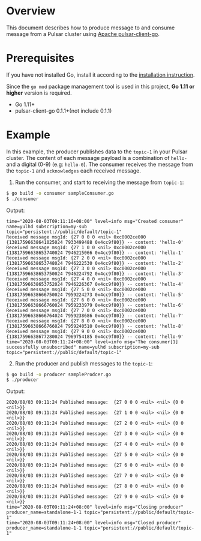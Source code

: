 # Overview

This document describes how to produce message to and consume message from a Pulsar cluster using [Apache pulsar-client-go](https://github.com/apache/pulsar-client-go).

# Prerequisites

If you have not installed Go, install it according to the [installation instruction](http://golang.org/doc/install).

Since the `go mod` package management tool is used in this project, **Go 1.11 or higher** version is required.

- Go 1.11+
- pulsar-client-go 0.1.1+(not include 0.1.1)

# Example

In this example, the producer publishes data to the `topic-1` in your Pulsar cluster.
The content of each message payload is a combination of `hello-` and a digital (0-9) (e.g: `hello-0`).
The consumer receives the message from the `topic-1` and `acknowledges` each received message.

1. Run the consumer, and start to receiving the message from `topic-1`:

```bash
$ go build -o consumer sampleConsumer.go
$ ./consumer
```

Output:

```text
time="2020-08-03T09:11:16+08:00" level=info msg="Created consumer" name=yulhd subscription=my-sub topic="persistent://public/default/topic-1"
Received message msgId: {27 0 0 0 <nil> 0xc0002ce000 {13817596638641025024 7933499488 0x4cc9f80}} -- content: 'hello-0'
Received message msgId: {27 1 0 0 <nil> 0xc0002ce000 {13817596638653740024 7946215066 0x4cc9f80}} -- content: 'hello-1'
Received message msgId: {27 2 0 0 <nil> 0xc0002ce000 {13817596638653748024 7946222530 0x4cc9f80}} -- content: 'hello-2'
Received message msgId: {27 3 0 0 <nil> 0xc0002ce000 {13817596638653750024 7946224792 0x4cc9f80}} -- content: 'hello-3'
Received message msgId: {27 4 0 0 <nil> 0xc0002ce000 {13817596638653752024 7946226367 0x4cc9f80}} -- content: 'hello-4'
Received message msgId: {27 5 0 0 <nil> 0xc0002ce000 {13817596638666750024 7959224273 0x4cc9f80}} -- content: 'hello-5'
Received message msgId: {27 6 0 0 <nil> 0xc0002ce000 {13817596638666760024 7959233979 0x4cc9f80}} -- content: 'hello-6'
Received message msgId: {27 7 0 0 <nil> 0xc0002ce000 {13817596638666764024 7959238686 0x4cc9f80}} -- content: 'hello-7'
Received message msgId: {27 8 0 0 <nil> 0xc0002ce000 {13817596638666766024 7959240510 0x4cc9f80}} -- content: 'hello-8'
Received message msgId: {27 9 0 0 <nil> 0xc0002ce000 {13817596638677280024 7969754185 0x4cc9f80}} -- content: 'hello-9'
time="2020-08-03T09:11:24+08:00" level=info msg="The consumer[1] successfully unsubscribed" name=yulhd subscription=my-sub topic="persistent://public/default/topic-1"
```

2. Run the producer and publish messages to the `topic-1`:

```bash
$ go build -o producer sampleProdcer.go
$ ./producer
```

Output:

```text
2020/08/03 09:11:24 Published message:  {27 0 0 0 <nil> <nil> {0 0 <nil>}}
2020/08/03 09:11:24 Published message:  {27 1 0 0 <nil> <nil> {0 0 <nil>}}
2020/08/03 09:11:24 Published message:  {27 2 0 0 <nil> <nil> {0 0 <nil>}}
2020/08/03 09:11:24 Published message:  {27 3 0 0 <nil> <nil> {0 0 <nil>}}
2020/08/03 09:11:24 Published message:  {27 4 0 0 <nil> <nil> {0 0 <nil>}}
2020/08/03 09:11:24 Published message:  {27 5 0 0 <nil> <nil> {0 0 <nil>}}
2020/08/03 09:11:24 Published message:  {27 6 0 0 <nil> <nil> {0 0 <nil>}}
2020/08/03 09:11:24 Published message:  {27 7 0 0 <nil> <nil> {0 0 <nil>}}
2020/08/03 09:11:24 Published message:  {27 8 0 0 <nil> <nil> {0 0 <nil>}}
2020/08/03 09:11:24 Published message:  {27 9 0 0 <nil> <nil> {0 0 <nil>}}
time="2020-08-03T09:11:24+08:00" level=info msg="Closing producer" producer_name=standalone-1-1 topic="persistent://public/default/topic-1"
time="2020-08-03T09:11:24+08:00" level=info msg="Closed producer" producer_name=standalone-1-1 topic="persistent://public/default/topic-1"
```
